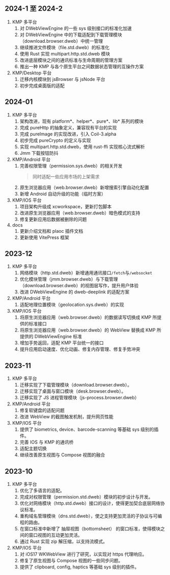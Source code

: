## 2024-1 至 2024-2

1. KMP 多平台
   1. 对 DWebViewEngine 的一些 sys 级别接口的标准化加速
   1. 对 DWebViewEngine 中的下载适配到下载管理模块（download.browser.dweb）中统一管理
   1. 继续推进文件模块（file.std.dweb）的标准化
   1. 使用 Rust 实现 multipart.http.std.dweb 模块
   1. 改进底层模块之间的通讯标准与生命周期的管理方案
   1. 推出一种 KMP 与各个原生平台之间数据状态管理的互操作方案
1. KMP/Desktop 平台
   1. 迁移内核模块到 jsBrowser 与 jsNode 平台
   1. 初步完成桌面版的适配

## 2024-01

1. KMP 多平台
   1. 架构改进，现有 platform*、helper*、pure*、lib* 系列的模块
   1. 完成 pureHttp 的抽象定义，兼容现有平台的实现
   1. 完成 pureImage 的实现改进，引入 Coil-3.alpha
   1. 初步完成 pureCrypto 的定义与实现
   1. 实现 multipart.http.std.dweb，使用 rust-ffi 实现核心流式解析
   1. Jmm 下载按钮防抖
1. KMP/Android 平台
   1. 完善权限管理（permission.sys.dweb）的相关开发
      > 同时适配一些应用市场的上架需求
   1. 原生浏览器应用（web.browser.dweb）新增搜索引擎自动化配置
   1. 新增 Android 自动升级的功能（临时方案）
1. KMP/IOS 平台
   1. 项目架构升级成 xcworkspace，更新打包脚本
   1. 改进原生浏览器应用（web.browser.dweb）暗色模式的支持
   1. 修复更新应用后数据被删除的问题
1. docs
   1. 更新介绍文档和 plaoc 插件文档
   1. 更新使用 VitePress 框架

## 2023-12

1. KMP 多平台
   1. 网络模块（http.std.dweb）新增通用通讯接口`/fetch`与`/websocket`
   1. 优化模块管理（jmm.browser.dweb）与下载管理（download.browser.dweb）的视图层写作，提升用户体验
   1. 改进 DWebViewEngine 的 dweb-deeplink 的适配方案
1. KMP/Android 平台
   1. 适配地理位置模块（geolocation.sys.dweb）的实现
1. KMP/IOS 平台
   1. 将原生浏览器应用（web.browser.dweb）的数据读写切换成 KMP 所提供的标准接口
   1. 将原生浏览器应用（web.browser.dweb）的 WebView 替换成 KMP 所提供的 DWebViewEngine 标准
   1. 增加手势返回，适配 KMP 平台统一的接口
   1. 提升应用启动速度、优化动画、修复内存管理、修复手势冲突

## 2023-11

1. KMP 多平台
   1. 迁移实现了下载管理模块（download.browser.dweb）。
   1. 迁移实现了桌面与窗口模块（desk.browser.dweb）。
   1. 迁移实现了 JS 进程管理模块（js-process.browser.dweb）
1. KMP/Android 平台
   1. 修复软键盘的适配问题
   1. 改进 WebView 的截图触发机制，提升网页性能
1. KMP/IOS 平台
   1. 提供了 biometrics, device、barcode-scanning 等基础 sys 级别的插件。
   1. 完善 IOS 与 KMP 的通讯桥
   1. 适配主题切换
   1. 继续改善原生视图与 Compose 视图的融合

## 2023-10

1. KMP 多平台
   1. 优化了多语言的适配。
   1. 完成对权限管理（permission.std.dweb）模块的初步设计与开发。
   1. 优化对网络模块（http.std.dweb）接口的设计，使得更加契合底层网络协议标准。
   1. 重构域名管理模块（dns.std.dweb），使之支持更加灵活的子协议与可编程的路由。
   1. 在窗口标准中新增了 抽屉视图（bottomsheet） 的窗口标准，使得模块之间的窗口视图的互动更加灵活。
   1. 通过 Rust 实现 zip 解压缩，以支持流模式。
1. KMP/IOS 平台
   1. 对 iOS17 WKWebView 进行了研究，以实现对 https 代理响应。
   1. 修复了原生视图与 Compose 视图的一些同步问题。
   1. 提供了 clipboard, config, haptics 等基础 sys 级别的插件。
